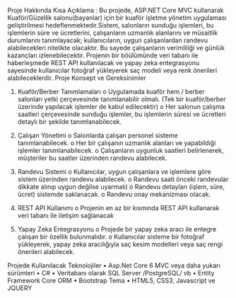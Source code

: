 Proje Hakkında Kısa Açıklama :
Bu projede, ASP.NET Core MVC kullanarak Kuaför/Güzellik salonu(bayanlar) için bir kuaför işletme yönetim uygulaması geliştirilmesi hedeflenmektedir.Sistem, salonların sunduğu işlemleri, bu işlemlerin süre ve 
ücretlerini, çalışanların uzmanlık alanlarını ve müsaitlik durumlarını tanımlayacak; kullanıcıların, uygun çalışanlardan randevu alabilecekleri nitelikte olacaktır. Bu sayede  çalışanların verimliliği ve günlük kazançları 
izlenebilecektir. Projenin bir böülümünde veri tabanı ile haberleşmede REST API kullanılacak ve yapay zeka entegrasyonu sayesinde kullanıcılar fotoğraf yükleyerek saç modeli veya renk önerileri alabileceklerdir.
Proje Konsept ve Gereksinimler 

1. Kuaför/Berber Tanımlamaları 
o Uygulamada kuaför hem / berber salonları yetki çerçevesinde tanımlanabilir olmalı. (Tek bir 
kuaför/berber üzerinde yapılacak işlemler de kabul edilecektir) 
o Her salonun çalışma saatleri çerçevesinde sunduğu işlemler, bu işlemlerin süresi ve ücretleri 
detaylı bir şekilde tanımlanabilecek.

3. Çalışan Yönetimi 
o Salonlarda çalışan personel sisteme tanımlanabilecek. 
o Her bir çalışanın uzmanlık alanları ve yapabildiği işlemler tanımlanabilecek. 
o Çalışanların uygunluk saatleri belirlenerek, müşteriler bu saatler üzerinden randevu alabilecek.

5. Randevu Sistemi 
o Kullanıcılar, uygun çalışanlara ve işlemlere göre sistem üzerinden randevu alabilecek. 
o Randevu saati önceki randevular dikkate alınıp uygun değilse uyarmalı) 
o Randevu detayları (işlem, süre, ücret) sistemde saklanacak. 
o Randevu onay mekanizması olacak.

7. REST API Kullanımı 
o Projenin en az bir kısmında REST API kullanarak veri tabanı ile iletişim sağlanacak 
8. Yapay Zeka Entegrasyonu 
o Projede bir yapay zeka aracı ile entegre çalışan bir özellik bulunmalıdır. 
o Kullanıcılar sisteme bir fotoğraf yükleyerek, yapay zeka aracılığıyla saç kesim modelleri veya 
saç rengi önerileri alabilecek.

Projede Kullanılacak Teknolojiler 
• Asp.Net Core 6 MVC  veya daha yukarı sürümleri 
• C# 
• Veritabanı olarak SQL Server /PostgreSQL/ vb 
• Entity Framework Core ORM 
• Bootstrap Tema 
• HTML5, CSS3, Javascript ve JQUERY
